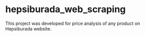 # hepsiburada_web_scraping
This project was developed for price analysis of any product on Hepsiburada website.
